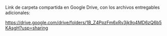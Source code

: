 Link de carpeta compartida en Google Drive, con los archivos entregables adicionales:

https://drive.google.com/drive/folders/1B_Z4PpzFm6xRv3jk9o4MD6zQ6b5KAsgH?usp=sharing
